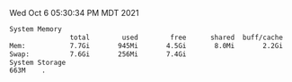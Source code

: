 Wed Oct  6 05:30:34 PM MDT 2021
```bash
System Memory
               total        used        free      shared  buff/cache   available
Mem:           7.7Gi       945Mi       4.5Gi       8.0Mi       2.2Gi       6.4Gi
Swap:          7.6Gi       256Mi       7.4Gi
System Storage
663M	.
```
```bash
